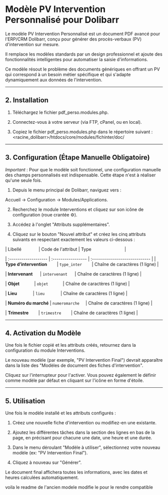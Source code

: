 # Modèle PV Intervention Personnalisé pour Dolibarr

Le modèle PV Intervention Personnalisé est un document PDF avancé pour l'ERP/CRM Dolibarr, conçu pour générer des procès-verbaux (PV) d'intervention sur mesure.

Il remplace les modèles standards par un design professionnel et ajoute des fonctionnalités intelligentes pour automatiser la saisie d'informations.

Ce modèle résout le problème des documents génériques en offrant un PV qui correspond à un besoin métier spécifique et qui s'adapte dynamiquement aux données de l'intervention.

---

## 2. Installation

1.  Téléchargez le fichier pdf_perso.modules.php.

2.  Connectez-vous à votre serveur (via FTP, cPanel, ou en local).

3.  Copiez le fichier pdf_perso.modules.php dans le répertoire suivant : <racine_dolibarr>/htdocs/core/modules/fichinter/doc/

---

## 3. Configuration (Étape Manuelle Obligatoire)

_Important_ : Pour que le modèle soit fonctionnel, une configuration manuelle des champs personnalisés est indispensable. Cette étape n'est à réaliser qu'une seule fois.

1.  Depuis le menu principal de Dolibarr, naviguez vers :

Accueil → Configuration → Modules/Applications.

2.  Recherchez le module Interventions et cliquez sur son icône de configuration (roue crantée ⚙️).

3.  Accédez à l'onglet "Attributs supplémentaires".

4.  Cliquez sur le bouton "Nouvel attribut" et créez les cinq attributs suivants en respectant exactement les valeurs ci-dessous :

| Libellé              | Code de l'attribut | Type                           |

| :------------------- | :----------------- | :----------------------------- |
| **Type d’intervention**        | `type_inter`        | Chaîne de caractères (1 ligne) |

| **Intervenant**      | `intervenant`      | Chaîne de caractères (1 ligne) |

| **Objet**            | `objet`            | Chaîne de caractères (1 ligne) |

| **Lieu**             | `lieu`             | Chaîne de caractères (1 ligne) |

| **Numéro du marché** | `numeromarche`     | Chaîne de caractères (1 ligne) |

| **Trimestre**        | `trimestre`        | Chaîne de caractères (1 ligne) |

---

## 4. Activation du Modèle

Une fois le fichier copié et les attributs créés, retournez dans la configuration du module Interventions.

Le nouveau modèle (par exemple, "PV Intervention Final") devrait apparaître dans la liste des "Modèles de document des fiches d'intervention".

Cliquez sur l'interrupteur pour l'activer. Vous pouvez également le définir comme modèle par défaut en cliquant sur l'icône en forme d'étoile.

---

## 5. Utilisation

Une fois le modèle installé et les attributs configurés :

1.  Créez une nouvelle fiche d'intervention ou modifiez-en une existante.

2.  Ajoutez les différentes tâches dans la section des lignes en bas de la page, en précisant pour chacune une date, une heure et une durée.

3.  Dans le menu déroulant "Modèle à utiliser", sélectionnez votre nouveau modèle (ex: "PV Intervention Final").

4.  Cliquez à nouveau sur "Générer".

Le document final affichera toutes les informations, avec les dates et heures calculées automatiquement.

voila le readme de l'ancien modele modifie le pour le rendre compatible
